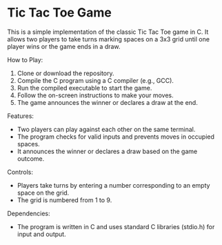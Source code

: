 # Tic Tac Toe Game

This is a simple implementation of the classic Tic Tac Toe game in C. It allows two players to take turns marking spaces on a 3x3 grid until one player wins or the game ends in a draw.

How to Play:

1. Clone or download the repository.
2. Compile the C program using a C compiler (e.g., GCC).
3. Run the compiled executable to start the game.
4. Follow the on-screen instructions to make your moves.
5. The game announces the winner or declares a draw at the end.

Features:

- Two players can play against each other on the same terminal.
- The program checks for valid inputs and prevents moves in occupied spaces.
- It announces the winner or declares a draw based on the game outcome.

Controls:

- Players take turns by entering a number corresponding to an empty space on the grid.
- The grid is numbered from 1 to 9.

Dependencies:

- The program is written in C and uses standard C libraries (stdio.h) for input and output.


